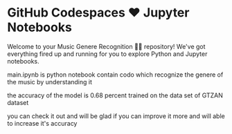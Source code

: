 # GitHub Codespaces ♥️ Jupyter Notebooks

Welcome to your Music Genere Recognition 🎵🎵 repository! We've got everything fired up and running for you to explore Python and Jupyter notebooks.

main.ipynb is python notebook contain codo which recognize the genere of the music by understanding it

the accuracy of the model is 0.68 percent trained on the data set of GTZAN dataset

you can check it out and will be glad if you can improve it more and will able to increase it's accuracy